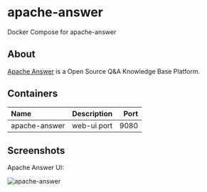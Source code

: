 # apache-answer

Docker Compose for apache-answer

## About

[Apache Answer](https://github.com/apache/incubator-answer) is a Open Source Q&A Knowledge Base Platform.

## Containers

| Name              | Description                | Port  |
| :---------------- | :------------------------: | ----: |
| apache-answer     | web-ui port                | 9080  |

## Screenshots

Apache Answer UI:

![apache-answer](https://github.com/apache/incubator-answer/blob/main/docs/img/screenshot.png)

